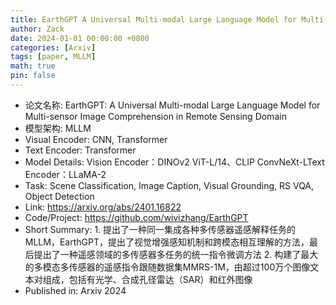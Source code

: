 ```yaml
---
title: EarthGPT A Universal Multi-modal Large Language Model for Multi-sensor Image Comprehension in Remote Sensing Domain
author: Zack
date: 2024-01-01 00:00:00 +0800
categories: [Arxiv]
tags: [paper, MLLM]
math: true
pin: false
---
```

- 论文名称: EarthGPT: A Universal Multi-modal Large Language Model for Multi-sensor Image Comprehension in Remote Sensing Domain
- 模型架构: MLLM
- Visual Encoder: CNN, Transformer
- Text Encoder: Transformer
- Model Details: Vision Encoder：DINOv2 ViT-L/14、CLIP ConvNeXt-LText Encoder：LLaMA-2
- Task: Scene Classification, Image Caption, Visual Grounding, RS VQA, Object Detection
- Link: https://arxiv.org/abs/2401.16822
- Code/Project: https://github.com/wivizhang/EarthGPT
- Short Summary: 1. 提出了一种同一集成各种多传感器遥感解释任务的MLLM，EarthGPT，提出了视觉增强感知机制和跨模态相互理解的方法，最后提出了一种遥感领域的多传感器多任务的统一指令微调方法 2. 构建了最大的多模态多传感器的遥感指令跟随数据集MMRS-1M，由超过100万个图像文本对组成，包括有光学、合成孔径雷达（SAR）和红外图像
- Published in: Arxiv 2024
